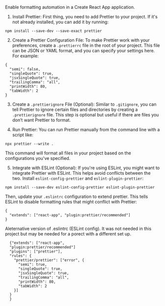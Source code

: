Enable formatting automation in a Create React App application.

1. Install Prettier: First thing, you need to add Prettier to your project. If it's not already installed, you can add it by running:

```code
npm install --save-dev --save-exact prettier
```

2. Create a Prettier Configuration File: To make Prettier work with your preferences, create a `.prettierrc` file in the root of your project. This file can be JSON or YAML format, and you can specify your settings here. For example:

```code
{
  "semi": false,
  "singleQuote": true,
  "jsxSingleQuote": true,
  "trailingComma": "all",
  "printWidth": 80,
  "tabWidth": 2
}
```

3. Create a `.prettierignore` File (Optional): Similar to `.gitignore`, you can tell Prettier to ignore certain files and directories by creating a `.prettierignore` file. This step is optional but useful if there are files you don’t want Prettier to format.

4. Run Prettier: You can run Prettier manually from the command line with a script like:

```code
npx prettier --write .
```

This command will format all files in your project based on the configurations you've specified.

5. Integrate with ESLint (Optional): If you're using ESLint, you might want to integrate Prettier with ESLint. This helps avoid conflicts between the two. Install `eslint-config-prettier` and `eslint-plugin-prettier`:

```code
npm install --save-dev eslint-config-prettier eslint-plugin-prettier
```

Then, update your `.eslintrc` configuration to extend prettier. This tells ESLint to disable formatting rules that might conflict with Prettier:

```code
{
  "extends": ["react-app", "plugin:prettier/recommended"]
}
```

Aleternative version of .eslintrc (ESLint config). It was not needed in this project but may be needed for a porect with a different set up.

```
  {"extends": ["react-app",
  "plugin:prettier/recommended"]
  "plugins": ["prettier"],
  "rules": {
    "prettier/prettier": ["error", {
      "semi": true,
      "singleQuote": true,
      "jsxSingleQuote": true,
      "trailingComma": "all",
      "printWidth": 80,
      "tabWidth": 2
    }]
  }
  }
```

